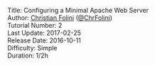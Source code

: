 Title: Configuring a Minimal Apache Web Server  
Author: <a href="mailto:christian.folini@netnea.com">Christian Folini</a> (<a href="https://twitter.com/ChrFolini">@ChrFolini</a>)  
Tutorial Number: 2  
Last Update: 2017-02-25  
Release Date: 2016-10-11  
Difficulty: Simple  
Duration: 1/2h  

